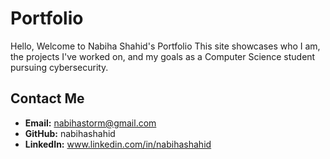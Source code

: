 # Portfolio

Hello, Welcome to Nabiha Shahid's Portfolio
This site showcases who I am, the projects I've worked on, and my goals as a Computer Science student pursuing cybersecurity.
## Contact Me

- **Email:** nabihastorm@gmail.com
- **GitHub:** nabihashahid
- **LinkedIn:** www.linkedin.com/in/nabihashahid 
